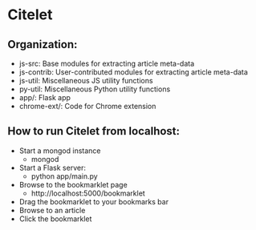 # Citelet

## Organization:

* js-src: Base modules for extracting article meta-data
* js-contrib: User-contributed modules for extracting article meta-data
* js-util: Miscellaneous JS utility functions
* py-util: Miscellaneous Python utility functions
* app/: Flask app
* chrome-ext/: Code for Chrome extension

## How to run Citelet from localhost:

* Start a mongod instance
    * mongod
* Start a Flask server:
    * python app/main.py
* Browse to the bookmarklet page
    * http://localhost:5000/bookmarklet
* Drag the bookmarklet to your bookmarks bar
* Browse to an article
* Click the bookmarklet
